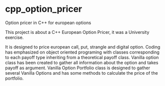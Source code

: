 # cpp_option_pricer
Option pricer in C++ for european options

This project is about a C++ European Option Pricer, it was a University exercise.

It is designed to price european call, put, strangle and digital option.
Coding has emphasized on object oriented programing with classes corresponding to each payoff type inheriting from a theoretical payoff class.
Vanilla option class has been created to gather all information about the option and takes payoff as argument.
Vanilla Option Portfolio class is designed to gather several Vanilla Options and has some methods to calculate the price of the portfolio.
